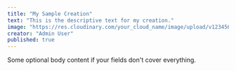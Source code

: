 ```yaml
---
title: "My Sample Creation"
text: "This is the descriptive text for my creation."
image: "https://res.cloudinary.com/your_cloud_name/image/upload/v1234567890/sample.jpg" # Example Cloudinary URL
creator: "Admin User"
published: true
---
```


Some optional body content if your fields don't cover everything.